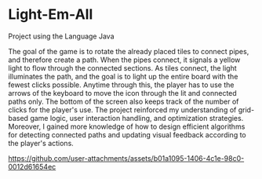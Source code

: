 # Light-Em-All
Project using the Language Java 

The goal of the game is to rotate the already placed tiles to connect pipes, and therefore create a path. When the pipes connect, it signals a yellow light to flow through the connected sections. As tiles connect, the light illuminates the path, and the goal is to light up the entire board with the fewest clicks possible. Anytime through this, the player has to use the arrows of the keyboard to move the icon through the lit and connected paths only. The bottom of the screen also keeps track of the number of clicks for the player's use. The project reinforced my understanding of grid-based game logic, user interaction handling, and optimization strategies. Moreover, I gained more knowledge of how to design efficient algorithms for detecting connected paths and updating visual feedback according to the player's actions. 




https://github.com/user-attachments/assets/b01a1095-1406-4c1e-98c0-0012d61654ec


